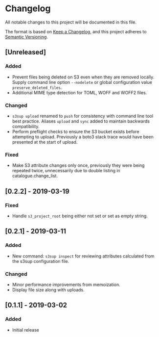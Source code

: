 # Changelog
All notable changes to this project will be documented in this file.

The format is based on [Keep a Changelog](https://keepachangelog.com/en/1.0.0/),
and this project adheres to [Semantic Versioning](https://semver.org/spec/v2.0.0.html).

## [Unreleased]
### Added
 - Prevent files being deleted on S3 even when they are removed locally.
   Supply command line option `--nodelete` or global configuration value
   `preserve_deleted_files`.
 - Additional MIME type detection for TOML, WOFF and WOFF2 files.

### Changed
 - `s3sup upload` renamed to `push` for consistency with command line tool best
   practice. Aliases `upload` and `sync` added to maintain backwards
   compatibility.
 - Perform preflight checks to ensure the S3 bucket exists before attempting to
   upload. Previously a boto3 stack trace would have been presented at the
   start of upload.

### Fixed
 - Make S3 attribute changes only once, previously they were being repeated
   twice, unnecessarily due to double listing in catalogue.change_list.

## [0.2.2] - 2019-03-19
### Fixed
 - Handle `s3_project_root` being either not set or set as empty string.

## [0.2.1] - 2019-03-11
### Added
 - New command: `s3sup inspect` for reviewing attributes calculated from the
   s3sup configuration file.

### Changed
 - Minor performance improvements from memoization.
 - Display file size along with uploads.

## [0.1.1] - 2019-03-02
### Added
- Initial release
